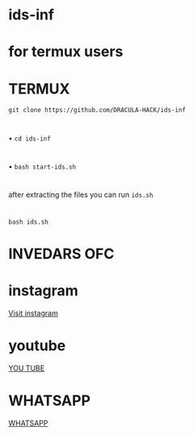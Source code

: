 # ids-inf

# for termux users

# 

# TERMUX 
`git clone https://github.com/DRACULA-HACK/ids-inf `
#
• `cd ids-inf `
#
• ` bash start-ids.sh `

#
after extracting the files you can run `ids.sh` 

#
` bash ids.sh `

# INVEDARS OFC 
#
#

# instagram 

<a href="https://instagram.com/_invaders_ofc_?igshid=MTg0ZDhmNDA=">Visit instagram </a> 

# youtube
 
<a href="https://m.youtube.com/channel/UCcuJQhSiU80wigeMyHu9r_g">YOU TUBE </a>
#
# WHATSAPP
<a href="wa.me//+916235369260">WHATSAPP </a>
